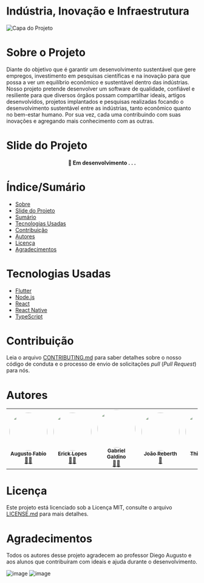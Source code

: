 # Indústria, Inovação e Infraestrutura


![Capa do Projeto](https://sistemadeensinoequipe.com.br/wp-content/uploads/2019/07/tec2.jpeg)

# Sobre o Projeto

Diante do objetivo que é garantir um desenvolvimento sustentável que gere empregos, investimento em pesquisas científicas e na inovação para que possa a ver um equilíbrio econômico e sustentável dentro das indústrias. Nosso projeto pretende desenvolver um software de qualidade, confiável e resiliente para que diversos órgãos possam compartilhar ideais, artigos desenvolvidos, projetos implantados e pesquisas realizadas focando o desenvolvimento sustentável entre as indústrias, tanto econômico quanto no bem-estar humano. Por sua vez, cada uma contribuindo com suas inovações e agregando mais conhecimento com as outras.

# Slide do Projeto



<h4 align="center"> 
	🚧  Em desenvolvimento . . .
</h4>

# Índice/Sumário

* [Sobre](#sobre-o-projeto)
* [Slide do Projeto](#slide-do-Projeto)
* [Sumário](#índice/sumário)
* [Tecnologias Usadas](#tecnologias-usadas)
* [Contribuição](#contribuição)
* [Autores](#autores)
* [Licença](#licença)
* [Agradecimentos](#agradecimentos)


# Tecnologias Usadas

- [Flutter](https://flutter.dev/)
- [Node.js](https://nodejs.org/en/)
- [React](https://pt-br.reactjs.org/)
- [React Native](https://reactnative.dev/)
- [TypeScript](https://www.typescriptlang.org/)

# Contribuição

Leia o arquivo [CONTRIBUTING.md](CONTRIBUTING.md) para saber detalhes sobre o nosso código de conduta e o processo de envio de solicitações *pull* (*Pull Request*) para nós.

# Autores
<table>
  <tr>
    <td align="center"><a href="https://github.com/aaugvsto"><img style="border-radius: 50%;" src="https://avatars.githubusercontent.com/u/65744013?v=4" width="100px;" alt=""/><br /><sub><b>Augusto Fabio</b></sub></a><br /><a href="https://github.com/aaugvsto" title="Augusto Fabio">👨‍🚀</a></td>
    <td align="center"><a href="https://github.com/ErickVieitas"><img style="border-radius: 50%;" src="https://avatars.githubusercontent.com/u/90138559?v=4" width="100px;" alt=""/><br /><sub><b>Erick Lopes</b></sub></a><br /><a href="https://github.com/ErickVieitas" title="Erick Lopes">👨‍🚀</a></td>
    <td align="center"><a href="https://github.com/GabrielSGaldino"><img style="border-radius: 50%;" src="https://avatars.githubusercontent.com/u/90053550?v=4" width="100px;" alt=""/><br /><sub><b>Gabriel Galdino</b></sub></a><br /><a href="https://github.com/GabrielSGaldino" title="Gabriel Galdino">👨‍🚀</a></td>
    <td align="center"><a href="https://github.com/Reberthjr"><img style="border-radius: 50%;" src="https://avatars.githubusercontent.com/u/89999728?v=4" width="100px;" alt=""/><br /><sub><b>João Reberth</b></sub></a><br /><a href="https://github.com/Reberthjr" title="João Reberth">🚀</a></td>
    <td align="center"><a href="https://github.com/ThiagoLuiis"><img style="border-radius: 50%;" src="https://avatars.githubusercontent.com/u/90219219?v=4" width="100px;" alt=""/><br /><sub><b>Thiago Luis</b></sub></a><br /><a href="https://github.com/ThiagoLuiis" title="Thiago Luis">🚀</a></td>
  </tr>
</table>

# Licença

Este projeto está licenciado sob a Licença MIT,  consulte o arquivo [LICENSE.md](LICENSE.md) para mais detalhes.

# Agradecimentos

Todos os autores desse projeto agradecem ao professor Diego Augusto e aos alunos que contribuíram com ideais e ajuda durante o desenvolvimento.

![image](https://user-images.githubusercontent.com/90138559/140611472-600142de-b93e-4884-9b65-5d26bf08373b.png)
![image](https://user-images.githubusercontent.com/90138559/140611456-91555983-2485-4cf8-9e37-7d92ad5ac255.png)


